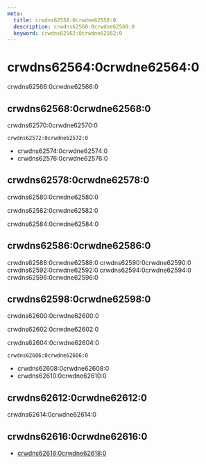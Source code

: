 ```yaml
---
meta:
  title: crwdns62558:0crwdne62558:0
  description: crwdns62560:0crwdne62560:0
  keyword: crwdns62562:0crwdne62562:0
---
```


# crwdns62564:0crwdne62564:0
crwdns62566:0crwdne62566:0

<entry-ad />

## crwdns62568:0crwdne62568:0
crwdns62570:0crwdne62570:0

`crwdns62572:0crwdne62572:0`
- crwdns62574:0crwdne62574:0
- crwdns62576:0crwdne62576:0


## crwdns62578:0crwdne62578:0
crwdns62580:0crwdne62580:0

  crwdns62582:0crwdne62582:0

  crwdns62584:0crwdne62584:0

## crwdns62586:0crwdne62586:0
crwdns62588:0crwdne62588:0
<alert type="success">crwdns62590:0crwdne62590:0</alert>
<alert type="info">crwdns62592:0crwdne62592:0</alert>
<alert type="warning">crwdns62594:0crwdne62594:0</alert>
<alert type="error">crwdns62596:0crwdne62596:0</alert>

## crwdns62598:0crwdne62598:0
crwdns62600:0crwdne62600:0

  crwdns62602:0crwdne62602:0

  crwdns62604:0crwdne62604:0

  `crwdns62606:0crwdne62606:0`
  - crwdns62608:0crwdne62608:0
  - crwdns62610:0crwdne62610:0

## crwdns62612:0crwdne62612:0
crwdns62614:0crwdne62614:0

## crwdns62616:0crwdne62616:0
  - [crwdns62618:0crwdne62618:0]()

<doc-footer />

